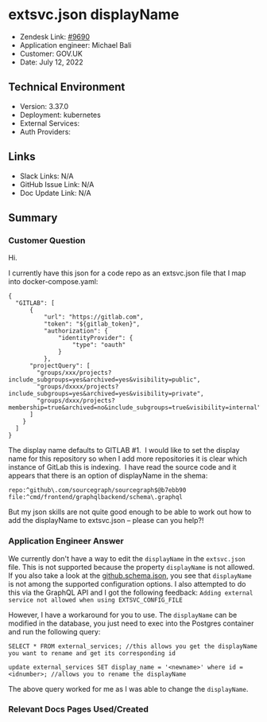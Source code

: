
# extsvc.json displayName <!-- Ticket Title  Hint: include keywords to make it searchable -->

- Zendesk Link: [#9690](https://sourcegraph.zendesk.com/agent/tickets/9690)
- Application engineer: Michael Bali
- Customer: GOV.UK <!-- Redact if this contains personally identifying information -->
- Date: July 12, 2022

<!-- Data populated from integration, speak to Ben Gordon or Michael Bali if not working -->
<!-- During Internal team trial, fill missing data manually (we are waiting for all data to sync) -->

## Technical Environment
- Version: 3.37.0​
- Deployment: kubernetes
- External Services:
- Auth Providers:


## Links
<!-- Data for application engineer manual entry -->
- Slack Links: N/A
- GitHub Issue Link: N/A
- Doc Update Link: N/A

## Summary
### Customer Question

Hi.

I currently have this json for a code repo as an extsvc.json file that I map into docker-compose.yaml:

```
{
  "GITLAB": [
      {
          "url": "https://gitlab.com",
          "token": "${gitlab_token}",
          "authorization": {
              "identityProvider": {
                  "type": "oauth"
              }
          },
      "projectQuery": [
        "groups/xxx/projects?include_subgroups=yes&archived=yes&visibility=public",
        "groups/dxxxx/projects?include_subgroups=yes&archived=yes&visibility=private",
        "groups/dxxx/projects?membership=true&archived=no&include_subgroups=true&visibility=internal"
      ]
    }
  ]
}
```
The display name defaults to GITLAB #1.  I would like to set the display name for this repository so when I add more repositories it is clear which instance of GitLab this is indexing.  I have read the source code and it appears that there is an option of displayName in the shema:

`repo:^github\.com/sourcegraph/sourcegraph$@b7ebb90 file:^cmd/frontend/graphqlbackend/schema\.graphql`

But my json skills are not quite good enough to be able to work out how to add the displayName to extsvc.json – please can you help?!

### Application Engineer Answer
We currently don't have a way to edit the `displayName` in the `extsvc.json` file. This is not supported because the property `displayName` is not allowed.
If you also take a look at the [github.schema.json](https://docs.sourcegraph.com/admin/external_service/github#configuration), you see that `displayName` is not among the supported configuration options.
I also attempted to do this via the GraphQL API and I got the following feedback:
`Adding external service not allowed when using EXTSVC_CONFIG_FILE`


However, I have a workaround for you to use. The `displayName`  can be modified in the database, you just need to exec into the Postgres container and run the following query:

`SELECT * FROM external_services; //this allows you get the displayName you want to rename and get its corresponding id`

`update external_services SET display_name = '<newname>' where id = <idnumber>; //allows you to rename the displayName`

The above query worked for me as I was able to change the `displayName`.

### Relevant Docs Pages Used/Created

<!-- Once complete, upload a copy to https://github.com/sourcegraph/support-tools-internal/tree/main/resolved-tickets as a .md file -->
<!-- Name the file 9690.md -->
